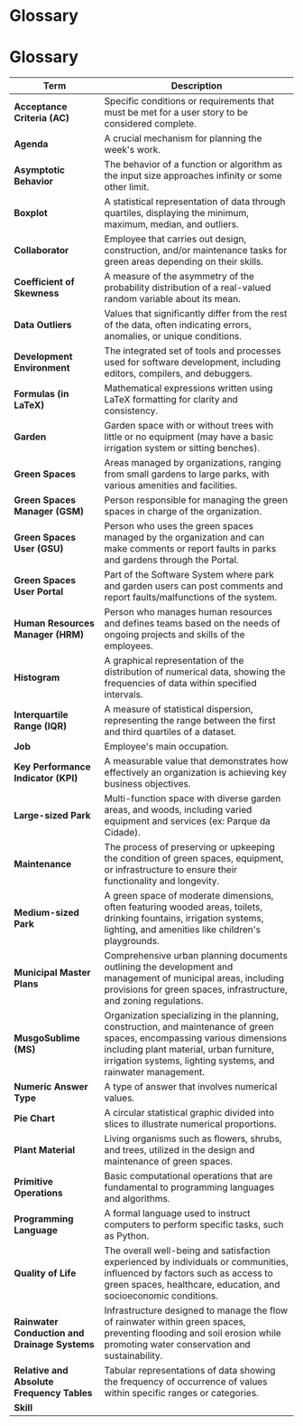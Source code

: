 # Glossary

# Glossary

| **Term**                                      | **Description**                                                                                                                                                                                                                                                                                                                    |
|-----------------------------------------------|------------------------------------------------------------------------------------------------------------------------------------------------------------------------------------------------------------------------------------------------------------------------------------------------------------------------------------|
| **Acceptance Criteria (AC)**                 | Specific conditions or requirements that must be met for a user story to be considered complete.                                                                                                                                                                                                                                   |
| **Agenda**                                    | A crucial mechanism for planning the week's work.                                                                                                                                                                                                                                                                                  |
| **Asymptotic Behavior**                      | The behavior of a function or algorithm as the input size approaches infinity or some other limit.                                                                                                                                                                                                                                 |
| **Boxplot**                                  | A statistical representation of data through quartiles, displaying the minimum, maximum, median, and outliers.                                                                                                                                                                                                                   |
| **Collaborator**                              | Employee that carries out design, construction, and/or maintenance tasks for green areas depending on their skills.                                                                                                                                                                                                                |
| **Coefficient of Skewness**                  | A measure of the asymmetry of the probability distribution of a real-valued random variable about its mean.                                                                                                                                                                                                                      |
| **Data Outliers**                            | Values that significantly differ from the rest of the data, often indicating errors, anomalies, or unique conditions.                                                                                                                                                                                                             |
| **Development Environment**                  | The integrated set of tools and processes used for software development, including editors, compilers, and debuggers.                                                                                                                                                                                                             |
| **Formulas (in LaTeX)**                      | Mathematical expressions written using LaTeX formatting for clarity and consistency.                                                                                                                                                                                                                                             |
| **Garden**                                    | Garden space with or without trees with little or no equipment (may have a basic irrigation system or sitting benches).                                                                                                                                                                                                            |
| **Green Spaces**                              | Areas managed by organizations, ranging from small gardens to large parks, with various amenities and facilities.                                                                                                                                                                                                                  |
| **Green Spaces Manager (GSM)**               | Person responsible for managing the green spaces in charge of the organization.                                                                                                                                                                                                                                                    |
| **Green Spaces User (GSU)**                  | Person who uses the green spaces managed by the organization and can make comments or report faults in parks and gardens through the Portal.                                                                                                                                                                                       |
| **Green Spaces User Portal**                  | Part of the Software System where park and garden users can post comments and report faults/malfunctions of the system.                                                                                                                                                                                                            |
| **Human Resources Manager (HRM)**            | Person who manages human resources and defines teams based on the needs of ongoing projects and skills of the employees.                                                                                                                                                                                                           |
| **Histogram**                                | A graphical representation of the distribution of numerical data, showing the frequencies of data within specified intervals.                                                                                                                                                                                                     |
| **Interquartile Range (IQR)**                | A measure of statistical dispersion, representing the range between the first and third quartiles of a dataset.                                                                                                                                                                                                                  |
| **Job**                                       | Employee's main occupation.                                                                                                                                                                                                                                                                                                        |
| **Key Performance Indicator (KPI)**          | A measurable value that demonstrates how effectively an organization is achieving key business objectives.                                                                                                                                                                                                                         |
| **Large-sized Park**                         | Multi-function space with diverse garden areas, and woods, including varied equipment and services (ex: Parque da Cidade).                                                                                                                                                                                                         |
| **Maintenance**                              | The process of preserving or upkeeping the condition of green spaces, equipment, or infrastructure to ensure their functionality and longevity.                                                                                                                                                                                    |
| **Medium-sized Park**                        | A green space of moderate dimensions, often featuring wooded areas, toilets, drinking fountains, irrigation systems, lighting, and amenities like children's playgrounds.                                                                                                                                                          |
| **Municipal Master Plans**                   | Comprehensive urban planning documents outlining the development and management of municipal areas, including provisions for green spaces, infrastructure, and zoning regulations.                                                                                                                                                 |
| **MusgoSublime (MS)**                        | Organization specializing in the planning, construction, and maintenance of green spaces, encompassing various dimensions including plant material, urban furniture, irrigation systems, lighting systems, and rainwater management.                                                                                               |
| **Numeric Answer Type**                      | A type of answer that involves numerical values.                                                                                                                                                                                                                                                                                  |
| **Pie Chart**                                | A circular statistical graphic divided into slices to illustrate numerical proportions.                                                                                                                                                                                                                                           |
| **Plant Material**                            | Living organisms such as flowers, shrubs, and trees, utilized in the design and maintenance of green spaces.                                                                                                                                                                                                                       |
| **Primitive Operations**                     | Basic computational operations that are fundamental to programming languages and algorithms.                                                                                                                                                                                                                                     |
| **Programming Language**                     | A formal language used to instruct computers to perform specific tasks, such as Python.                                                                                                                                                                                                                                           |
| **Quality of Life**                          | The overall well-being and satisfaction experienced by individuals or communities, influenced by factors such as access to green spaces, healthcare, education, and socioeconomic conditions.                                                                                                                                      |
| **Rainwater Conduction and Drainage Systems**| Infrastructure designed to manage the flow of rainwater within green spaces, preventing flooding and soil erosion while promoting water conservation and sustainability.                                                                                                                                                           |
| **Relative and Absolute Frequency Tables**   | Tabular representations of data showing the frequency of occurrence of values within specific ranges or categories.                                                                                                                                                                                                               |
| **Skill**                                   
